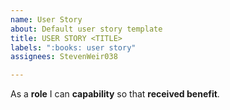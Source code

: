 ```yaml
---
name: User Story
about: Default user story template
title: USER STORY <TITLE>
labels: ":books: user story"
assignees: StevenWeir038

---
```


As a **role** I can **capability** so that **received benefit**.
